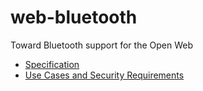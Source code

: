 web-bluetooth
=============

Toward Bluetooth support for the Open Web

* [Specification](http://jyasskin.github.io/web-bluetooth/index.html)
* [Use Cases and Security Requirements](http://jyasskin.github.io/web-bluetooth/use-cases.html)
